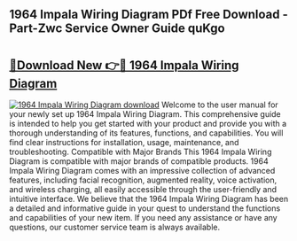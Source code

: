 ## 1964 Impala Wiring Diagram PDf Free Download - Part-Zwc Service Owner Guide quKgo

# <h2><a href="http://dftb15o.blite.top/?on=1964+Impala+Wiring+Diagram">🔗Download New 👉🔴 1964 Impala Wiring Diagram</a></h2>

[![1964 Impala Wiring Diagram download](https://i.imgur.com/lujVjoI.png)](http://dftb15o.blite.top/?on=1964+Impala+Wiring+Diagram)
Welcome to the user manual for your newly set up 1964 Impala Wiring Diagram. This comprehensive guide is intended to help you get started with your product and provide you with a thorough understanding of its features, functions, and capabilities. You will find clear instructions for installation, usage, maintenance, and troubleshooting. Compatible with Major Brands This 1964 Impala Wiring Diagram is compatible with major brands of compatible products. 1964 Impala Wiring Diagram comes with an impressive collection of advanced features, including facial recognition, augmented reality, voice activation, and wireless charging, all easily accessible through the user-friendly and intuitive interface. We believe that the 1964 Impala Wiring Diagram has been a detailed and informative guide in your quest to understand the functions and capabilities of your new item. If you need any assistance or have any questions, our customer service team is always available.
